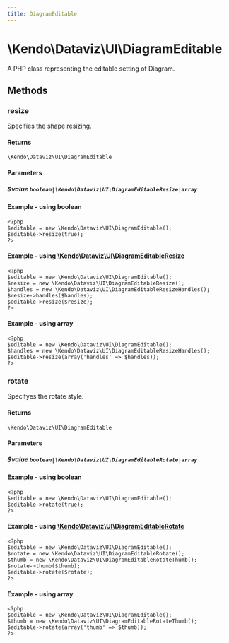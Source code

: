 ```yaml
---
title: DiagramEditable
---
```


# \Kendo\Dataviz\UI\DiagramEditable

A PHP class representing the editable setting of Diagram.


## Methods

### resize

Specifies the shape resizing.

#### Returns
`\Kendo\Dataviz\UI\DiagramEditable`

#### Parameters

##### $value `boolean|\Kendo\Dataviz\UI\DiagramEditableResize|array`




#### Example  - using boolean
    <?php
    $editable = new \Kendo\Dataviz\UI\DiagramEditable();
    $editable->resize(true);
    ?>


#### Example - using [\Kendo\Dataviz\UI\DiagramEditableResize](/api/wrappers/php/Kendo/Dataviz/UI/DiagramEditableResize)
    <?php
    $editable = new \Kendo\Dataviz\UI\DiagramEditable();
    $resize = new \Kendo\Dataviz\UI\DiagramEditableResize();
    $handles = new \Kendo\Dataviz\UI\DiagramEditableResizeHandles();
    $resize->handles($handles);
    $editable->resize($resize);
    ?>

#### Example - using array

    <?php
    $editable = new \Kendo\Dataviz\UI\DiagramEditable();
    $handles = new \Kendo\Dataviz\UI\DiagramEditableResizeHandles();
    $editable->resize(array('handles' => $handles));
    ?>

### rotate

Specifyes the rotate style.

#### Returns
`\Kendo\Dataviz\UI\DiagramEditable`

#### Parameters

##### $value `boolean|\Kendo\Dataviz\UI\DiagramEditableRotate|array`




#### Example  - using boolean
    <?php
    $editable = new \Kendo\Dataviz\UI\DiagramEditable();
    $editable->rotate(true);
    ?>


#### Example - using [\Kendo\Dataviz\UI\DiagramEditableRotate](/api/wrappers/php/Kendo/Dataviz/UI/DiagramEditableRotate)
    <?php
    $editable = new \Kendo\Dataviz\UI\DiagramEditable();
    $rotate = new \Kendo\Dataviz\UI\DiagramEditableRotate();
    $thumb = new \Kendo\Dataviz\UI\DiagramEditableRotateThumb();
    $rotate->thumb($thumb);
    $editable->rotate($rotate);
    ?>

#### Example - using array

    <?php
    $editable = new \Kendo\Dataviz\UI\DiagramEditable();
    $thumb = new \Kendo\Dataviz\UI\DiagramEditableRotateThumb();
    $editable->rotate(array('thumb' => $thumb));
    ?>

